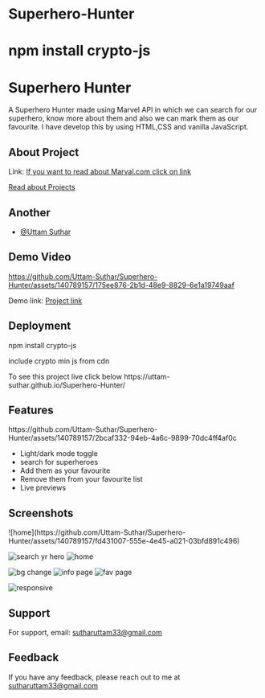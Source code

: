 # Superhero-Hunter
# npm install crypto-js 
<h1>Superhero Hunter</h1>

<p>A Superhero Hunter made using Marvel API in which we can search for our superhero, know more about them and also we
    can
    mark them as our favourite. I have develop this by using HTML,CSS and vanilla JavaScript.</p>

<h2>About Project</h2>
<p>Link: <a href="https://developer.marvel.com/documentation/authorization"> If you want to read about Marval.com click
        on link</a></p>
<p><a href="https://github.com/Uttam-Suthar/Superhero-Hunter/blob/main/Test%202%20-%20Superhero%20Hunter.pdf">Read about
        Projects</a></p>
<h2>Another</h2>
<ul>
    <li><a href="https://github.com/Uttam-Suthar">@Uttam Suthar</a></li>
</ul>


<h2>Demo Video</h2>




https://github.com/Uttam-Suthar/Superhero-Hunter/assets/140789157/175ee876-2b1d-48e9-8829-6e1a19749aaf






<p>Demo link: <a href="https://uttam-suthar.github.io/Superhero-Hunter/">Project link</a> </p>

<h2>Deployment</h2>
<p>
    npm install crypto-js
    
</p>
<p>
    include crypto min js from cdn
</p>
<p>To see this project live click below <Link:sp>https://uttam-suthar.github.io/Superhero-Hunter/</Link:sp>
</p>

<h2>Features</h2>
https://github.com/Uttam-Suthar/Superhero-Hunter/assets/140789157/2bcaf332-94eb-4a6c-9899-70dc4ff4af0c
<ul>
    <li>Light/dark mode toggle</li>
    <li>search for superheroes</li>
    <li>Add them as your favourite</li>
    <li>Remove them from your favourite list</li>
    <li>Live previews</li>
</ul>

<h2>Screenshots</h2>
![home](https://github.com/Uttam-Suthar/Superhero-Hunter/assets/140789157/fd431007-555e-4e45-a021-03bfd891c496)

![search yr hero](https://github.com/Uttam-Suthar/Superhero-Hunter/assets/140789157/69ce3225-9c17-4a77-999a-d3597002a716)
![home](https://github.com/Uttam-Suthar/Superhero-Hunter/assets/140789157/80086dd2-0ff9-4c17-9f3d-4cf49d71ec6c)

![bg change](https://github.com/Uttam-Suthar/Superhero-Hunter/assets/140789157/647acacc-8cbb-4c90-8413-4919c8b17f19)
![info page](https://github.com/Uttam-Suthar/Superhero-Hunter/assets/140789157/6f8dfd22-a2e3-4414-92f2-173cf0817427)
![fav page](https://github.com/Uttam-Suthar/Superhero-Hunter/assets/140789157/0a803dd4-42a3-4f66-8629-b66b99581992)





![responsive](https://github.com/Uttam-Suthar/Superhero-Hunter/assets/140789157/c4eb9274-c49b-4e8f-8882-08145655c11d)


<h2>Support</h2>
<p>For support, email: <a href="sutharuttam33@gmail.com">sutharuttam33@gmail.com</a></p>

<h2>Feedback</h2>

<p>If you have any feedback, please reach out to me at <a href="sutharuttam33@gmail.com">sutharuttam33@gmail.com</a></p>
